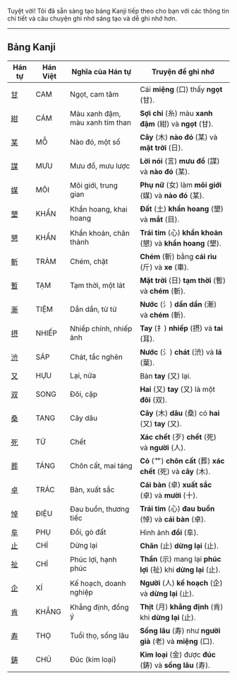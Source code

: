 Tuyệt vời\! Tôi đã sẵn sàng tạo bảng Kanji tiếp theo cho bạn với các thông tin chi tiết và câu chuyện ghi nhớ sáng tạo và dễ ghi nhớ hơn.

-----

## Bảng Kanji

| Hán tự | Hán Việt | Nghĩa của Hán tự | Truyện để ghi nhớ |
|---|---|---|---|
| [甘](https://www.google.com/search?q=https://mazii.net/vi-VN/search/kanji/javi/%E7%94%98) | CAM | Ngọt, cam tâm | Cái **miệng** (口) thấy **ngọt** (甘). |
| [紺](https://www.google.com/search?q=https://mazii.net/vi-VN/search/kanji/javi/%E7%B4%BA) | CÁM | Màu xanh đậm, màu xanh tím than | **Sợi chỉ** (糸) màu **xanh đậm** (紺) và **ngọt** (甘). |
| [某](https://www.google.com/search?q=https://mazii.net/vi-VN/search/kanji/javi/%E6%9F%90) | MỖ | Nào đó, một số | **Cây** (木) **nào đó** (某) và **mặt trời** (日). |
| [謀](https://www.google.com/search?q=https://mazii.net/vi-VN/search/kanji/javi/%E8%AC%80) | MƯU | Mưu đồ, mưu lược | **Lời nói** (言) **mưu đồ** (謀) và **nào đó** (某). |
| [媒](https://www.google.com/search?q=https://mazii.net/vi-VN/search/kanji/javi/%E5%AA%92) | MÔI | Môi giới, trung gian | **Phụ nữ** (女) làm **môi giới** (媒) và **nào đó** (某). |
| [墾](https://www.google.com/search?q=https://mazii.net/vi-VN/search/kanji/javi/%E5%A2%BE) | KHẨN | Khẩn hoang, khai hoang | **Đất** (土) **khẩn hoang** (墾) và **mắt** (目). |
| [懇](https://www.google.com/search?q=https://mazii.net/vi-VN/search/kanji/javi/%E6%87%87) | KHẨN | Khẩn khoản, chân thành | **Trái tim** (心) **khẩn khoản** (懇) và **khẩn hoang** (墾). |
| [斬](https://www.google.com/search?q=https://mazii.net/vi-VN/search/kanji/javi/%E6%96%AC) | TRẢM | Chém, chặt | **Chém** (斬) bằng **cái rìu** (斤) và **xe** (車). |
| [暫](https://www.google.com/search?q=https://mazii.net/vi-VN/search/kanji/javi/%E6%9A%AB) | TẠM | Tạm thời, một lát | **Mặt trời** (日) **tạm thời** (暫) và **chém** (斬). |
| [漸](https://www.google.com/search?q=https://mazii.net/vi-VN/search/kanji/javi/%E6%BC%B8) | TIỆM | Dần dần, từ từ | **Nước** (氵) **dần dần** (漸) và **chém** (斬). |
| [摂](https://www.google.com/search?q=https://mazii.net/vi-VN/search/kanji/javi/%E6%91%82) | NHIẾP | Nhiếp chính, nhiếp ảnh | **Tay** (扌) **nhiếp** (摂) và **tai** (耳). |
| [渋](https://www.google.com/search?q=https://mazii.net/vi-VN/search/kanji/javi/%E6%B8%8B) | SÁP | Chát, tắc nghẽn | **Nước** (氵) **chát** (渋) và **lá** (葉). |
| [又](https://www.google.com/search?q=https://mazii.net/vi-VN/search/kanji/javi/%E5%8F%88) | HỰU | Lại, nữa | Bàn **tay** (又) lại. |
| [双](https://www.google.com/search?q=https://mazii.net/vi-VN/search/kanji/javi/%E5%8F%8C) | SONG | Đôi, cặp | **Hai** (又) **tay** (又) là một **đôi** (双). |
| [桑](https://www.google.com/search?q=https://mazii.net/vi-VN/search/kanji/javi/%E6%A1%91) | TANG | Cây dâu | **Cây** (木) **dâu** (桑) có **hai** (又) **tay** (又). |
| [死](https://www.google.com/search?q=https://mazii.net/vi-VN/search/kanji/javi/%E6%AD%BB) | TỬ | Chết | **Xác chết** (歹) **chết** (死) và **người** (人). |
| [葬](https://www.google.com/search?q=https://mazii.net/vi-VN/search/kanji/javi/%E8%91%AC) | TÁNG | Chôn cất, mai táng | **Cỏ** (艹) **chôn cất** (葬) **xác chết** (死) và **cây** (木). |
| [卓](https://www.google.com/search?q=https://mazii.net/vi-VN/search/kanji/javi/%E5%8D%93) | TRÁC | Bàn, xuất sắc | **Cái bàn** (卓) **xuất sắc** (卓) và **mười** (十). |
| [悼](https://www.google.com/search?q=https://mazii.net/vi-VN/search/kanji/javi/%E6%82%BC) | ĐIỆU | Đau buồn, thương tiếc | **Trái tim** (心) **đau buồn** (悼) và **cái bàn** (卓). |
| [阜](https://www.google.com/search?q=https://mazii.net/vi-VN/search/kanji/javi/%E9%98%9C) | PHỤ | Đồi, gò đất | Hình ảnh **đồi** (阜). |
| [止](https://www.google.com/search?q=https://mazii.net/vi-VN/search/kanji/javi/%E6%AD%A2) | CHỈ | Dừng lại | **Chân** (止) **dừng lại** (止). |
| [祉](https://www.google.com/search?q=https://mazii.net/vi-VN/search/kanji/javi/%E7%A5%89) | CHỈ | Phúc lợi, hạnh phúc | **Thần** (示) mang lại **phúc lợi** (祉) khi **dừng lại** (止). |
| [企](https://www.google.com/search?q=https://mazii.net/vi-VN/search/kanji/javi/%E4%BC%81) | XÍ | Kế hoạch, doanh nghiệp | **Người** (人) **kế hoạch** (企) và **dừng lại** (止). |
| [肯](https://www.google.com/search?q=https://mazii.net/vi-VN/search/kanji/javi/%E8%82%AF) | KHẲNG | Khẳng định, đồng ý | **Thịt** (月) **khẳng định** (肯) khi **dừng lại** (止). |
| [寿](https://www.google.com/search?q=https://mazii.net/vi-VN/search/kanji/javi/%E5%AF%BF) | THỌ | Tuổi thọ, sống lâu | **Sống lâu** (寿) như **người già** (老) và **miệng** (口). |
| [鋳](https://www.google.com/search?q=https://mazii.net/vi-VN/search/kanji/javi/%E9%8B%B3) | CHÚ | Đúc (kim loại) | **Kim loại** (金) được **đúc** (鋳) và **sống lâu** (寿). |


